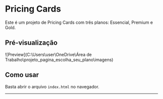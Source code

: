 # Pricing Cards

Este é um projeto de Pricing Cards com três planos: Essencial, Premium e Gold.

## Pré-visualização

![Preview](C:\Users\user\OneDrive\Área de Trabalho\projeto_pagina_escolha_seu_plano\imagens)

## Como usar

Basta abrir o arquivo `index.html` no navegador.

---